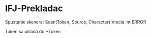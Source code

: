 # IFJ-Prekladac

Spustanie skenera: Scan(Token, Source, Character)
  Vracia int ERROR
  
Token sa uklada do *Token
